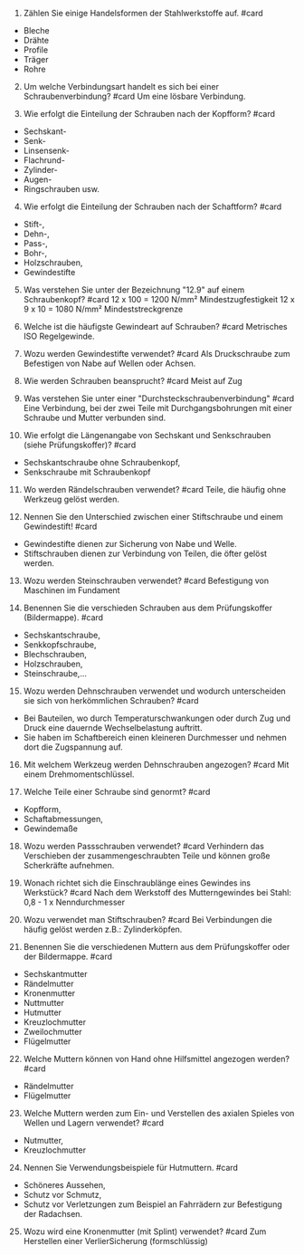 1. Zählen Sie einige Handelsformen der Stahlwerkstoffe auf. #card 
- Bleche
- Drähte
- Profile
- Träger
- Rohre

2. Um welche Verbindungsart handelt es sich bei einer Schraubenverbindung? #card
Um eine lösbare Verbindung.

3. Wie erfolgt die Einteilung der Schrauben nach der Kopfform? #card
- Sechskant-
- Senk-
- Linsensenk-
- Flachrund-
- Zylinder-
- Augen-
- Ringschrauben usw.

4. Wie erfolgt die Einteilung der Schrauben nach der Schaftform? #card
- Stift-,
- Dehn-,
- Pass-,
- Bohr-,
- Holzschrauben,
- Gewindestifte

5. Was verstehen Sie unter der Bezeichnung "12.9" auf einem Schraubenkopf? #card
12 x 100 = 1200 N/mm² Mindestzugfestigkeit 12 x 9 x 10 = 1080 N/mm² Mindeststreckgrenze

6. Welche ist die häufigste Gewindeart auf Schrauben? #card
Metrisches ISO Regelgewinde.

7. Wozu werden Gewindestifte verwendet? #card
Als Druckschraube zum Befestigen von Nabe auf Wellen oder Achsen.

8. Wie werden Schrauben beansprucht? #card
Meist auf Zug

9. Was verstehen Sie unter einer "Durchsteckschraubenverbindung" #card
Eine Verbindung, bei der zwei Teile mit Durchgangsbohrungen mit einer Schraube und Mutter verbunden sind.

10. Wie erfolgt die Längenangabe von Sechskant und Senkschrauben (siehe Prüfungskoffer)? #card 
- Sechskantschraube ohne Schraubenkopf,
- Senkschraube mit Schraubenkopf

11. Wo werden Rändelschrauben verwendet? #card Teile, die häufig ohne Werkzeug
gelöst werden.

12. Nennen Sie den Unterschied zwischen einer Stiftschraube und einem Gewindestift! #card 
- Gewindestifte dienen zur Sicherung von Nabe und Welle.
- Stiftschrauben dienen zur Verbindung von Teilen, die öfter gelöst werden.

13. Wozu werden Steinschrauben verwendet? #card
Befestigung von Maschinen im Fundament

14. Benennen Sie die verschieden Schrauben aus dem Prüfungskoffer (Bildermappe). #card 
- Sechskantschraube,
- Senkkopfschraube,
- Blechschrauben,
- Holzschrauben,
- Steinschraube,...

15. Wozu werden Dehnschrauben verwendet und wodurch unterscheiden sie sich von herkömmlichen Schrauben? #card
- Bei Bauteilen, wo durch Temperaturschwankungen oder durch Zug und Druck eine dauernde Wechselbelastung auftritt.
- Sie haben im Schaftbereich einen kleineren Durchmesser und nehmen dort die Zugspannung auf.

16. Mit welchem Werkzeug werden Dehnschrauben angezogen? #card
Mit einem Drehmomentschlüssel.

17. Welche Teile einer Schraube sind genormt? #card
- Kopfform,
- Schaftabmessungen, 
- Gewindemaße

18. Wozu werden Passschrauben verwendet? #card
Verhindern das Verschieben der zusammengeschraubten Teile und können große Scherkräfte aufnehmen.

19. Wonach richtet sich die Einschraublänge eines Gewindes ins Werkstück? #card
Nach dem Werkstoff des Mutterngewindes bei Stahl: 0,8 - 1 x Nenndurchmesser

20. Wozu verwendet man Stiftschrauben? #card
Bei Verbindungen die häufig gelöst werden z.B.: Zylinderköpfen.

21. Benennen Sie die verschiedenen Muttern aus dem Prüfungskoffer oder der Bildermappe. #card
- Sechskantmutter
- Rändelmutter
- Kronenmutter
- Nuttmutter
- Hutmutter
- Kreuzlochmutter
- Zweilochmutter
- Flügelmutter

22. Welche Muttern können von Hand ohne Hilfsmittel angezogen werden? #card
- Rändelmutter
- Flügelmutter

23. Welche Muttern werden zum Ein- und Verstellen des axialen Spieles von Wellen und Lagern verwendet? #card
- Nutmutter,
- Kreuzlochmutter

24. Nennen Sie Verwendungsbeispiele für Hutmuttern. #card 
- Schöneres Aussehen,
- Schutz vor Schmutz,
- Schutz vor Verletzungen zum Beispiel an Fahrrädern zur Befestigung der Radachsen.

25. Wozu wird eine Kronenmutter (mit Splint) verwendet? #card
Zum Herstellen einer VerlierSicherung (formschlüssig)
